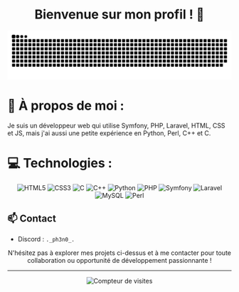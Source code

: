 <h1 align="center">Bienvenue sur mon profil ! 👋</h1>

<img src="https://github.com/z-ph3n0/z-ph3n0/blob/output/github-contribution-grid-snake.svg" alt="Snake animation">

# 💫 À propos de moi :
Je suis un développeur web qui utilise Symfony, PHP, Laravel, HTML, CSS et JS, mais j'ai aussi une petite expérience en Python, Perl, C++ et C.<br>

# 💻 Technologies :
<p align="center">
  <img src="https://img.shields.io/badge/HTML5-%231572B6.svg?style=for-the-badge&logo=html5&logoColor=white" alt="HTML5">
  <img src="https://img.shields.io/badge/css3-%231572B6.svg?style=for-the-badge&logo=css3&logoColor=white" alt="CSS3">
  <img src="https://img.shields.io/badge/c-%2300599C.svg?style=for-the-badge&logo=c&logoColor=white" alt="C">
  <img src="https://img.shields.io/badge/c++-%2300599C.svg?style=for-the-badge&logo=c%2B%2B&logoColor=white" alt="C++">
  <img src="https://img.shields.io/badge/python-3670A0?style=for-the-badge&logo=python&logoColor=ffdd54" alt="Python">
  <img src="https://img.shields.io/badge/php-%23777BB4.svg?style=for-the-badge&logo=php&logoColor=white" alt="PHP">
  <img src="https://img.shields.io/badge/symfony-%23000000.svg?style=for-the-badge&logo=symfony&logoColor=white" alt="Symfony">
  <img src="https://img.shields.io/badge/laravel-%23FF2D20.svg?style=for-the-badge&logo=laravel&logoColor=white" alt="Laravel">
  <img src="https://img.shields.io/badge/mysql-4479A1.svg?style=for-the-badge&logo=mysql&logoColor=white" alt="MySQL">
  <img src="https://img.shields.io/badge/perl-%2339457E.svg?style=for-the-badge&logo=perl&logoColor=white" alt="Perl">
</p>

## 📫 Contact

- Discord : `._ph3n0_.`

<p align="center">
  N'hésitez pas à explorer mes projets ci-dessus et à me contacter pour toute collaboration ou opportunité de développement passionnante !
</p>

---

<p align="center">
  <img src="https://visitcount.itsvg.in/api?id=z-ph3n0&icon=0&color=0" alt="Compteur de visites">
</p>
